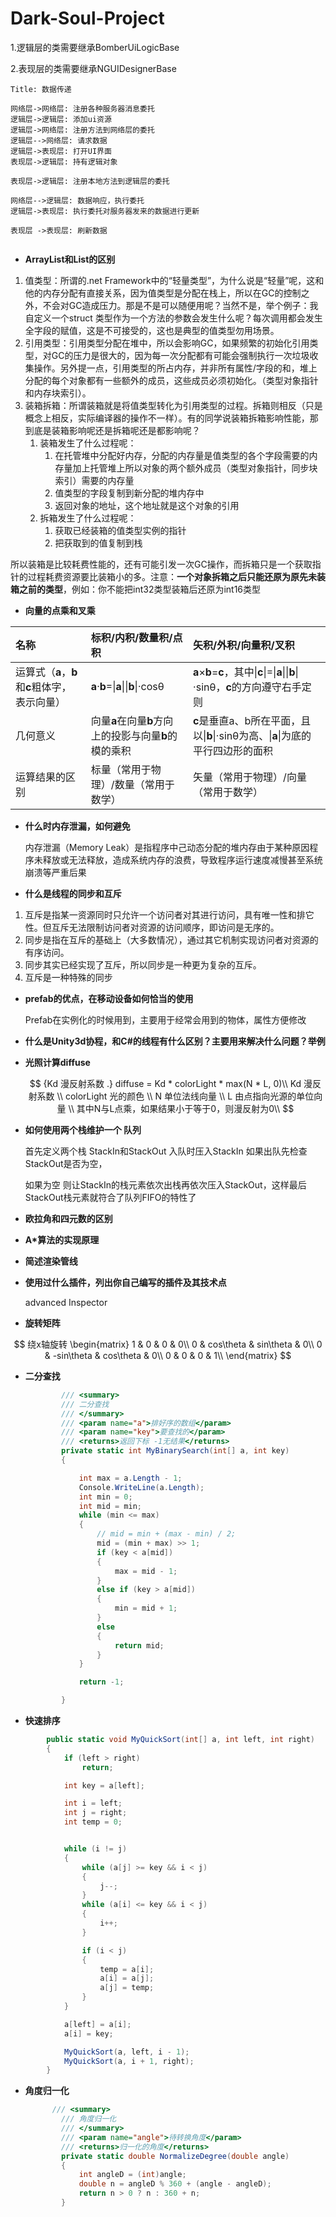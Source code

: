 # Dark-Soul-Project
1.逻辑层的类需要继承BomberUiLogicBase

2.表现层的类需要继承NGUIDesignerBase

```sequence
Title: 数据传递

网络层->网络层: 注册各种服务器消息委托
逻辑层->逻辑层: 添加ui资源
逻辑层->网络层: 注册方法到网络层的委托
逻辑层-->网络层: 请求数据
逻辑层->表现层: 打开UI界面
表现层->逻辑层: 持有逻辑对象

表现层->逻辑层: 注册本地方法到逻辑层的委托

网络层-->逻辑层: 数据响应，执行委托
逻辑层->表现层: 执行委托对服务器发来的数据进行更新

表现层 ->表现层: 刷新数据


```



- **ArrayList和List的区别**

1. 值类型：所谓的.net Framework中的“轻量类型”，为什么说是“轻量”呢，这和他的内存分配有直接关系，因为值类型是分配在栈上，所以在GC的控制之外，不会对GC造成压力。那是不是可以随便用呢？当然不是，举个例子：我自定义一个struct 类型作为一个方法的参数会发生什么呢？每次调用都会发生全字段的赋值，这是不可接受的，这也是典型的值类型勿用场景。
2. 引用类型：引用类型分配在堆中，所以会影响GC，如果频繁的初始化引用类型，对GC的压力是很大的，因为每一次分配都有可能会强制执行一次垃圾收集操作。另外提一点，引用类型的所占内存，并非所有属性/字段的和，堆上分配的每个对象都有一些额外的成员，这些成员必须初始化。（类型对象指针和内存块索引）。
3. 装箱拆箱：所谓装箱就是将值类型转化为引用类型的过程。拆箱则相反（只是概念上相反，实际编译器的操作不一样）。有的同学说装箱拆箱影响性能，那到底是装箱影响呢还是拆箱呢还是都影响呢？
   1. 装箱发生了什么过程呢：
      1. 在托管堆中分配好内存，分配的内存量是值类型的各个字段需要的内存量加上托管堆上所以对象的两个额外成员（类型对象指针，同步块索引）需要的内存量
      2. 值类型的字段复制到新分配的堆内存中
      3. 返回对象的地址，这个地址就是这个对象的引用
   2. 拆箱发生了什么过程呢：
      1. 获取已经装箱的值类型实例的指针
      2. 把获取到的值复制到栈

所以装箱是比较耗费性能的，还有可能引发一次GC操作，而拆箱只是一个获取指针的过程耗费资源要比装箱小的多。注意：**一个对象拆箱之后只能还原为原先未装箱之前的类型**，例如：你不能把int32类型装箱后还原为int16类型

- **向量的点乘和叉乘**

| 名称                                          | 标积/内积/数量积/点积                                 | 矢积/外积/向量积/叉积                                        |
| :-------------------------------------------- | :---------------------------------------------------- | :----------------------------------------------------------- |
| 运算式（**a**，**b**和**c**粗体字，表示向量） | **a**·**b**=\|**a**\|\|**b**\|·cosθ                   | **a**×**b**=**c**，其中\|**c**\|=\|**a**\|\|**b**\|·sinθ，**c**的方向遵守右手定则 |
| 几何意义                                      | 向量**a**在向量**b**方向上的投影与向量**b**的模的乘积 | **c**是垂直a、b所在平面，且以\|**b**\|·sinθ为高、\|**a**\|为底的平行四边形的面积 |
| 运算结果的区别                                | 标量（常用于物理）/数量（常用于数学）                 | 矢量（常用于物理）/向量（常用于数学）                        |

- **什么时内存泄漏，如何避免**

  内存泄漏（Memory Leak）是指程序中己动态分配的堆内存由于某种原因程序未释放或无法释放，造成系统内存的浪费，导致程序运行速度减慢甚至系统崩溃等严重后果

- **什么是线程的同步和互斥**

1. 互斥是指某一资源同时只允许一个访问者对其进行访问，具有唯一性和排它性。但互斥无法限制访问者对资源的访问顺序，即访问是无序的。
2. 同步是指在互斥的基础上（大多数情况），通过其它机制实现访问者对资源的有序访问。
3. 同步其实已经实现了互斥，所以同步是一种更为复杂的互斥。
4. 互斥是一种特殊的同步

- **prefab的优点，在移动设备如何恰当的使用**

  Prefab在实例化的时候用到，主要用于经常会用到的物体，属性方便修改

- **什么是Unity3d协程，和C#的线程有什么区别？主要用来解决什么问题？举例**

- **光照计算diffuse**


  $$ {Kd 漫反射系数 .}
  diffuse = Kd * colorLight * max(N * L, 0)\\
  Kd 漫反射系数 \\
  colorLight 光的颜色 \\
  N 单位法线向量 \\
  L 由点指向光源的单位向量 \\
  其中N与L点乘，如果结果小于等于0，则漫反射为0\\
  $$

- **如何使用两个栈维护一个 队列**

  首先定义两个栈 StackIn和StackOut   入队时压入StackIn  如果出队先检查StackOut是否为空，

  如果为空 则让StackIn的栈元素依次出栈再依次压入StackOut，这样最后StackOut栈元素就符合了队列FIFO的特性了 

- **欧拉角和四元数的区别**

- **A*算法的实现原理**

- **简述渲染管线**

- **使用过什么插件，列出你自己编写的插件及其技术点** 

  advanced Inspector

  

  

- **旋转矩阵**

$$
绕x轴旋转
\begin{matrix}
	1 & 0 & 0 & 0\\
	0 & cos\theta & sin\theta & 0\\
	0 & -sin\theta & cos\theta & 0\\
	0 & 0 & 0 & 1\\
	\end{matrix}
$$



- **二分查找**

  ```C#
          /// <summary>
          /// 二分查找
          /// </summary>
          /// <param name="a">排好序的数组</param>
          /// <param name="key">要查找的</param>
          /// <returns>返回下标 -1无结果</returns>
          private static int MyBinarySearch(int[] a, int key)
          {
  
              int max = a.Length - 1;
              Console.WriteLine(a.Length);
              int min = 0;
              int mid = min;
              while (min <= max)
              {
                  // mid = min + (max - min) / 2;
                  mid = (min + max) >> 1;
                  if (key < a[mid])
                  {
                      max = mid - 1;
                  }
                  else if (key > a[mid])
                  {
                      min = mid + 1;
                  }
                  else
                  {
                      return mid;
                  }
              }
  
              return -1;
  
          }
  ```

- **快速排序**

```C#
        public static void MyQuickSort(int[] a, int left, int right)
        {
            if (left > right)
                return;

            int key = a[left];

            int i = left;
            int j = right;
            int temp = 0;


            while (i != j)
            {
                while (a[j] >= key && i < j)
                {
                    j--;
                }
                while (a[i] <= key && i < j)
                {
                    i++;
                }

                if (i < j)
                {
                    temp = a[i];
                    a[i] = a[j];
                    a[j] = temp;
                }
            }

            a[left] = a[i];
            a[i] = key;

            MyQuickSort(a, left, i - 1);
            MyQuickSort(a, i + 1, right);
        }
```

- **角度归一化**

  ```c#
   		/// <summary>
          /// 角度归一化
          /// </summary>
          /// <param name="angle">待转换角度</param>
          /// <returns>归一化的角度</returns>
          private static double NormalizeDegree(double angle)
          {
              int angleD = (int)angle;
              double n = angleD % 360 + (angle - angleD);
              return n > 0 ? n : 360 + n;
          }
  ```

  
